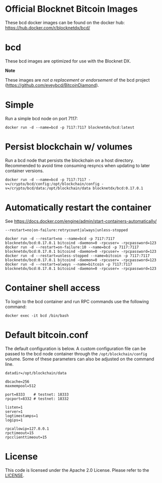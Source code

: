 Official Blocknet Bitcoin Images
=================================

These bcd docker images can be found on the docker hub: https://hub.docker.com/r/blocknetdx/bcd/

bcd
========

These bcd images are optimized for use with the Blocknet DX.

**Note**

These images are _not a replacement or endorsement_ of the bcd project (https://github.com/eveybcd/BitcoinDiamond).


Simple
======

Run a simple bcd node on port 7117:
```
docker run -d --name=bcd -p 7117:7117 blocknetdx/bcd:latest
```


Persist blockchain w/ volumes
=============================

Run a bcd node that persists the blockchain on a host directory. Recommended to avoid time consuming resyncs when updating to later container versions.
```
docker run -d --name=bcd -p 7117:7117 -v=/crypto/bcd/config:/opt/blockchain/config -v=/crypto/bcd/data:/opt/blockchain/data blocknetdx/bcd:0.17.0.1
```


Automatically restart the container
===================================

See https://docs.docker.com/engine/admin/start-containers-automatically/

`--restart=no|on-failure:retrycount|always|unless-stopped`

```
docker run -d --restart=no --name=bcd -p 7117:7117 blocknetdx/bcd:0.17.0.1 bitcoind -daemon=0 -rpcuser= -rpcpassword=123
docker run -d --restart=on-failure:10 --name=bcd -p 7117:7117 blocknetdx/bcd:0.17.0.1 bitcoind -daemon=0 -rpcuser= -rpcpassword=123
docker run -d --restart=unless-stopped --name=bitcoin -p 7117:7117 blocknetdx/bcd:0.17.0.1 bitcoind -daemon=0 -rpcuser= -rpcpassword=123
docker run -d --restart=always --name=bitcoin -p 7117:7117 blocknetdx/bcd:0.17.0.1 bitcoind -daemon=0 -rpcuser= -rpcpassword=123
```


Container shell access
======================

To login to the bcd container and run RPC commands use the following command:
```
docker exec -it bcd /bin/bash
```


Default bitcoin.conf
=====================

The default configuration is below. A custom configuration file can be passed to the bcd  node container through the `/opt/blockchain/config` volume. Some of these parameters can also be adjusted on the command line.
```
datadir=/opt/blockchain/data

dbcache=256
maxmempool=512

port=8333    # testnet: 18333
rpcport=8332 # testnet: 18332

listen=1
server=1
logtimestamps=1
logips=1

rpcallowip=127.0.0.1
rpctimeout=15
rpcclienttimeout=15
```


License
=======

This code is licensed under the Apache 2.0 License. Please refer to the [LICENSE](https://github.com/BlocknetDX/dockerimages/blob/master/LICENSE).